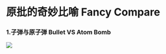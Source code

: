 # 原批的奇妙比喻    Fancy Compare

### 1.子弹与原子弹    Bullet VS Atom Bomb

![](https://github.com/DreamingCats/GenshitJokes/raw/main/genshitjokes/原批的奇妙比喻/子弹与原子弹.jpg)